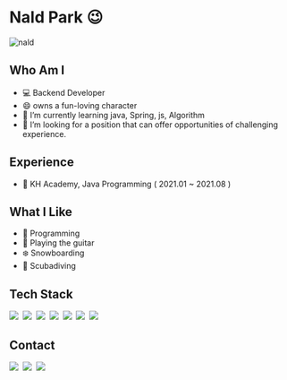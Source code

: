 # Nald Park 😉 <a id="nald">
![nald](https://capsule-render.vercel.app/api?type=soft&color=auto&text=If%20imaginable,%20It's%20able.&fontSize=40&animation=twinkling)


## Who Am I
- 💻 Backend Developer
- 😄 owns a fun-loving character
- 🌱 I’m currently learning java, Spring, js, Algorithm
- 👯 I’m looking for a position that can offer opportunities of challenging experience.

## Experience

- 💊 KH Academy, Java Programming ( 2021.01 ~ 2021.08 )

## What I Like

- 💬 Programming
- 🎵 Playing the guitar
- ❄️ Snowboarding
- 🐬 Scubadiving

## Tech Stack
<p>
  <img src="https://img.shields.io/badge/Java-007396?style=flat-square&logo=Java&logoColor=white"/></a>&nbsp;
  <img src="https://img.shields.io/badge/SpringBoot-6aad3d?style=flat-square&logo=SpringBoot&logoColor=white"/></a>&nbsp;
  <img src="https://img.shields.io/badge/Oracle-c14432?style=flat-square&logo=Oracle&logoColor=white"/></a>&nbsp;
  <img src="https://img.shields.io/badge/Javascript-F7DF1E?style=flat-square&logo=Javascript&logoColor=white"/></a>&nbsp;
  <img src="https://img.shields.io/badge/jQuery-3766AB?style=flat-square&logo=jQuery&logoColor=white"/></a>&nbsp;
  <img src="https://img.shields.io/badge/html5-dd4d25?style=flat-square&logo=html5&logoColor=white"/></a>&nbsp;
  <img src="https://img.shields.io/badge/CSS3-116eb9?style=flat-square&logo=CSS3&logoColor=white"/></a>&nbsp;
</p>

## Contact
<p>
  <a href="https://blog.naver.com/8734747"><img src="https://img.shields.io/badge/Blog-03C75A?style=flat-square&logo=Naver&logoColor=white&link=https://blog.naver.com/8734747"/></a>&nbsp
  <a href="https://www.linkedin.com/in/naldpark"><img src="https://img.shields.io/badge/LinkedIn-0A66C2?style=flat-square&logo=LinkedIn&logoColor=white&link=https://www.linkedin.com/in/naldpark"/></a>&nbsp
  <a href="mailto:daita0225@naver.com"><img src="https://img.shields.io/badge/Email-494949?style=flat-square&logo=Minutemailer&logoColor=white&link=daita0225@naver.com"/></a>
</p>
<br>




